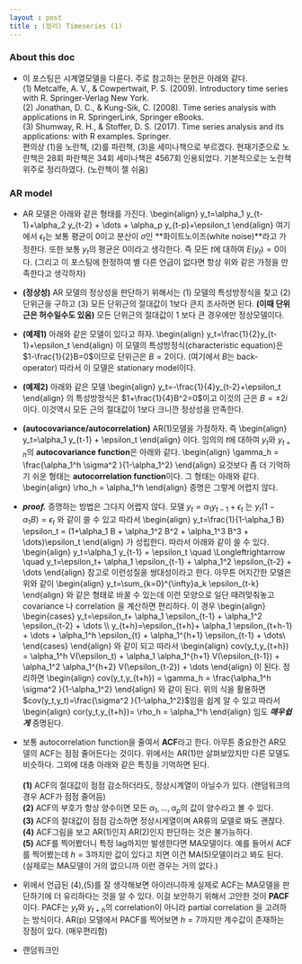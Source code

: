 ```yaml
---
layout : post 
title : (정리) Timeseries (1)
---
```


### About this doc 

- 이 포스팅은 시계열모델을 다룬다. 주로 참고하는 문헌은 아래와 같다. <br/>
(1) Metcalfe, A. V., & Cowpertwait, P. S. (2009). Introductory time series with R. Springer-Verlag New York. <br/>
(2) Jonathan, D. C., & Kung-Sik, C. (2008). Time series analysis with applications in R. SpringerLink, Springer eBooks. <br/>
(3) Shumway, R. H., & Stoffer, D. S. (2017). Time series analysis and its applications: with R examples. Springer. <br/>
편의상 (1)을 노란책, (2)를 파란책, (3)을 세미나책으로 부르겠다. 현재기준으로 노란책은 28회 파란책은 34회 세미나책은 4567회 인용되었다. 기본적으로는 노란책위주로 정리하였다. (노란책이 젤 쉬움) 

### AR model
- AR 모델은 아래와 같은 형태를 가진다. 
\begin{align}
y_t=\alpha_1 y_{t-1}+\alpha_2 y_{t-2} + \dots + \alpha_p y_{t-p}+\epsilon_t 
\end{align}
여기에서 $\epsilon_t$는 보통 평균이 $0$이고 분산이 $\sigma$인 **화이트노이즈(white noise)**라고 가정한다. 또한 보통 $y_t$의 평균은 $0$이라고 생각한다. 즉 모든 $t$에 대하여 $E(y_t)=0$이다. (그리고 이 포스팅에 한정하여 별 다른 언급이 없다면 항상 위와 같은 가정을 만족한다고 생각하자) 

- **(정상성)** AR 모델의 정상성을 판단하기 위해서는 (1) 모델의 특성방정식을 찾고 (2) 단위근을 구하고 (3) 모든 단위근의 절대값이 $1$보다 큰지 조사하면 된다. **(이때 단위근은 허수일수도 있음)** 모든 단위근의 절대값이 $1$ 보다 큰 경우에만 정상모델이다. 

- **(예제1)** 아래와 같은 모델이 있다고 하자. 
\begin{align}
y_t=\frac{1}{2}y_{t-1}+\epsilon_t
\end{align}
이 모델의 특성방정식(characteristic equation)은 $1-\frac{1}{2}B=0$이므로 단위근은 $B=2$이다. (여기에서 $B$는 back-operator) 따라서 이 모델은 stationary model이다. 

- **(예제2)** 아래와 같은 모델
\begin{align}
y_t=-\frac{1}{4}y_{t-2}+\epsilon_t
\end{align}
의 특성방정식은 $1+\frac{1}{4}B^2=0$이고 이것의 근은 $B=\pm 2i$이다. 이것역시 모든 근의 절대값이 $1$보다 크니깐 정상성을 만족한다. 

- **(autocovariance/autocorrelation)** AR(1)모델을 가정하자. 즉 
\begin{align}
y_t=\alpha_1 y_{t-1} + \epsilon_t 
\end{align}
이다. 임의의 $t$에 대하여 $y_t$와 $y_{t+h}$의 **autocovariance function**은 아래와 같다. 
\begin{align}
\gamma_h = \frac{\alpha_1^h \sigma^2 }{1-\alpha_1^2}
\end{align}
요것보다 좀 더 기억하기 쉬운 형태는 **autocorrelation function**이다. 그 형태는 아래와 같다. 
\begin{align}
\rho_h = \alpha_1^h
\end{align}
증명은 그렇게 어렵지 않다. 

- ***proof.*** 증명하는 방법은 그다지 어렵지 않다. 모델 $y_t=\alpha_1 y_{t-1} + \epsilon_t$ 는 
$y_t(1-\alpha_1 B)=\epsilon_t$ 와 같이 쓸 수 있고 따라서 
\begin{align}
y_t=\frac{1}{1-\alpha_1 B} \epsilon_t = (1+\alpha_1 B + \alpha_1^2 B^2 + \alpha_1^3 B^3 + \dots)\epsilon_t 
\end{align}
가 성립한다. 따라서 아래와 같이 쓸 수 있다. 
\begin{align}
y_t=\alpha_1 y_{t-1} + \epsilon_t \quad \Longleftrightarrow  \quad y_t=\epsilon_t+ \alpha_1 \epsilon_{t-1} + \alpha_1^2 \epsilon_{t-2} + \dots
\end{align} 
참고로 이런성질을 쌍대성이라고 한다. 아무튼 어지간한 모델은 위와 같이 
\begin{align}
y_t=\sum_{k=0}^{\infty}a_k \epsilon_{t-k}
\end{align}
와 같은 형태로 바꿀 수 있는데 이런 모양으로 일단 때려맞춰놓고 covariance 나 correlation 을 계산하면 편리하다. 이 경우 
\begin{align}
\begin{cases}
y_t=\epsilon_t+ \alpha_1 \epsilon_{t-1} + \alpha_1^2 \epsilon_{t-2} + \dots \\\\ 
y_{t+h}=\epsilon_{t+h}+ \alpha_1 \epsilon_{t+h-1} + \dots + \alpha_1^h \epsilon_{t} + \alpha_1^{h+1} \epsilon_{t-1} + \dots\\ 
\end{cases}
\end{align}
와 같이 되고 따라서 
\begin{align}
cov(y_t,y_{t+h}) = \alpha_1^h V(\epsilon_t) + \alpha_1 \alpha_1^{h+1} V(\epsilon_{t-1}) +  \alpha_1^2 \alpha_1^{h+2} V(\epsilon_{t-2}) + \dots
\end{align}
이 된다. 정리하면 
\begin{align}
cov(y_t,y_{t+h}) = \gamma_h = \frac{\alpha_1^h \sigma^2 }{1-\alpha_1^2}
\end{align}
와 같이 된다. 위의 식을 활용하면 $cov(y_t,y_t)=\frac{\sigma^2 }{1-\alpha_1^2}$임을 쉽게 알 수 있고 따라서 
\begin{align}
cor(y_t,y_{t+h})= \rho_h = \alpha_1^h 
\end{align}
임도 ***매우쉽게*** 증명된다. 

- 보통 autocorrelation function을 줄여서 **ACF**라고 한다. 아무튼 중요한건 AR모델의 ACF는 점점 줄어든다는 것이다. 위에서는 AR(1)만 살펴보았지만 다른 모델도 비슷하다. 그외에 대충 아래와 같은 특징을 기억하면 된다. <br/><br/>
**(1)** ACF의 절대값이 점점 감소하더라도, 정상시계열이 아닐수가 있다. (랜덤워크의 경우 ACF가 점점 줄어듬) <br/>
**(2)** ACF의 부호가 항상 양수이면 모든 $\alpha_1,\dots,\alpha_p$의 값이 양수라고 볼 수 있다. <br/>
**(3)** ACF의 절대값이 점점 감소하면 정상시게열이며 AR류의 모델로 봐도 괜찮다. <br/> 
**(4)** ACF그림을 보고 AR(1)인지 AR(2)인지 판단하는 것은 불가능하다. <br/>
**(5)** ACF를 찍어봤더니 특정 lag까지만 발생한다면 MA모델이다. 예를 들어서 ACF를 찍어봤는데 $h=3$까지만 값이 있다고 치면 이건 MA(5)모델이라고 봐도 된다. (실제로는 MA모델이 거의 없으니까 이런 경우는 거의 없다.) <br/>

- 위에서 언급된 (4),(5)를 잘 생각해보면 아이러니하게 실제로 ACF는 MA모델을 판단하기에 더 유리하다는 것을 알 수 있다. 이걸 보안하기 위해서 고안한 것이 **PACF**이다. PACF는 $y_t$와 $y_{t+h}$의 correlation이 아니라 partial correlation 을 고려하는 방식이다. AR(p) 모델에서 PACF를 찍어보면 $h=7$까지만 계수값이 존재하는 장점이 있다. (매우편리함) 

- 랜덤워크인 

### 
